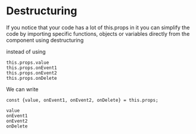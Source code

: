 # Destructuring
If you notice that your code has a lot of this.props in it you can simplify the code by importing specific functions, objects or variables directly from the component using destructuring


instead of using

	this.props.value
	this.props.onEvent1
	this.props.onEvent2
	this.props.onDelete

We can write

	const {value, onEvent1, onEvent2, onDelete} = this.props;

	value
	onEvent1
	onEvent2
	onDelete

